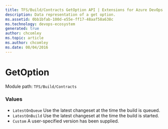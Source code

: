 ```yaml
---
title: TFS/Build/Contracts GetOption API | Extensions for Azure DevOps Services
description: Data representation of a get option.
ms.assetid: 0bb1bfab-100d-e55e-ff17-48aaf58a638c
ms.technology: devops-ecosystem
generated: true
author: chcomley
ms.topic: article
ms.author: chcomley
ms.date: 08/04/2016
---
```


# GetOption

Module path: `TFS/Build/Contracts`

### Values

- `LatestOnQueue` Use the latest changeset at the time the build is queued.
- `LatestOnBuild` Use the latest changeset at the time the build is started.
- `Custom` A user-specified version has been supplied.
